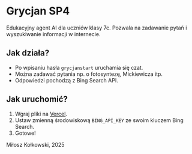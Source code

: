 
# Grycjan SP4

Edukacyjny agent AI dla uczniów klasy 7c. Pozwala na zadawanie pytań i wyszukiwanie informacji w internecie.

## Jak działa?
- Po wpisaniu hasła `grycjanstart` uruchamia się czat.
- Można zadawać pytania np. o fotosyntezę, Mickiewicza itp.
- Odpowiedzi pochodzą z Bing Search API.

## Jak uruchomić?
1. Wgraj pliki na [Vercel](https://vercel.com/).
2. Ustaw zmienną środowiskową `BING_API_KEY` ze swoim kluczem Bing Search.
3. Gotowe!

Miłosz Kołkowski, 2025
